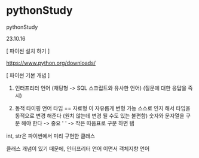 # pythonStudy

pythonStudy

23.10.16

[ 파이썬 설치 하기 ]

https://www.python.org/downloads/

[ 파이썬 기본 개념 ]

1. 인터프리터 언어
   (채팅형 -> SQL 스크립트와 유사한 언어)
   (질문에 대한 응답을 즉시)

2. 동적 타이핑 언어
   타입 == 자료형 이 자유롭게 변형 가능
   스스로 인지 해서 타입을 동적으로 변경 해준다
   (원치 않는데 변경 될 수도 있는 불편함)
   숫자와 문자열을 구분 해야 한다 -> 중요
   ' ' -> 작은 따옴표로 구분 하면 됌

int, str은 파이썬에서 미리 구현한 클래스

클래스 개념이 있기 때문에, 인터프리터 언어 이면서 객체지향 언어
